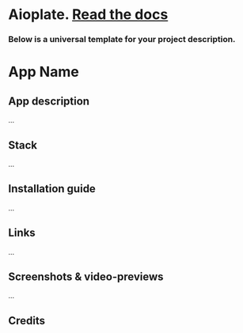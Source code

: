 # Aioplate. <a href="https://github.com/devkarych/aioplate/blob/main/DOCS.md">Read the docs</a>

### Below is a universal template for your project description.

# App Name

## App description

...

## Stack

...

## Installation guide

...

## Links

...

## Screenshots & video-previews

...

## Credits
